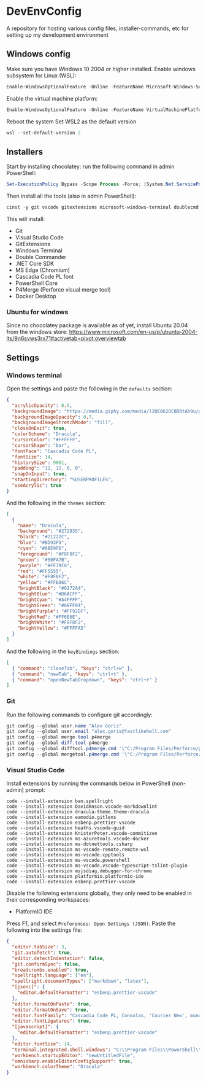 # DevEnvConfig

A repository for hosting various config files, installer-commands, etc for setting up my development environment

## Windows config

Make sure you have Windows 10 2004 or higher installed.
Enable windows subsystem for Linux (WSL):

```powershell
Enable-WindowsOptionalFeature -Online -FeatureName Microsoft-Windows-Subsystem-Linux
```

Enable the virtual machine platform:

```powershell
Enable-WindowsOptionalFeature -Online -FeatureName VirtualMachinePlatform
```

Reboot the system
Set WSL2 as the default version

```powershell
wsl --set-default-version 2
```

## Installers

Start by installing chocolatey: run the following command in admin PowerShell:

```powershell
Set-ExecutionPolicy Bypass -Scope Process -Force; [System.Net.ServicePointManager]::SecurityProtocol = [System.Net.ServicePointManager]::SecurityProtocol -bor 3072; iex ((New-Object System.Net.WebClient).DownloadString('https://chocolatey.org/install.ps1'))
```

Then install all the tools (also in admin PowerShell):

```powershell
cinst -y git vscode gitextensions microsoft-windows-terminal doublecmd dotnetcore-sdk microsoft-edge cascadiacodepl powershell-core p4merge docker-desktop
```

This will install:

- Git
- Visual Studio Code
- GitExtensions
- Windows Terminal
- Double Commander
- .NET Core SDK
- MS Edge (Chromium)
- Cascadia Code PL font
- PowerShell Core
- P4Merge (Perforce visual merge tool)
- Docker Desktop

### Ubuntu for windows

Since no chocolatey package is available as of yet, install Ubuntu 20.04 from the windows store:
<https://www.microsoft.com/en-us/p/ubuntu-2004-lts/9n6svws3rx71#activetab=pivot:overviewtab>

## Settings

### Windows terminal

Open the settings and paste the following in the `defaults` section:

```json
{
  "acrylicOpacity": 0.5,
  "backgroundImage": "https://media.giphy.com/media/l2QE862DCBR8tAh9u/giphy.gif",
  "backgroundImageOpacity": 0.7,
  "backgroundImageStretchMode": "fill",
  "closeOnExit": true,
  "colorScheme": "Dracula",
  "cursorColor": "#FFFFFF",
  "cursorShape": "bar",
  "fontFace": "Cascadia Code PL",
  "fontSize": 14,
  "historySize": 9001,
  "padding": "12, 12, 0, 0",
  "snapOnInput": true,
  "startingDirectory": "%USERPROFILE%",
  "useAcrylic": true
}
```

And the following in the `themes` section:

```json
[
  {
    "name": "Dracula",
    "background": "#272935",
    "black": "#21222C",
    "blue": "#BD93F9",
    "cyan": "#8BE9FD",
    "foreground": "#F8F8F2",
    "green": "#50FA7B",
    "purple": "#FF79C6",
    "red": "#FF5555",
    "white": "#F8F8F2",
    "yellow": "#FFB86C",
    "brightBlack": "#6272A4",
    "brightBlue": "#D6ACFF",
    "brightCyan": "#A4FFFF",
    "brightGreen": "#69FF94",
    "brightPurple": "#FF92DF",
    "brightRed": "#FF6E6E",
    "brightWhite": "#F8F8F2",
    "brightYellow": "#FFFFA5"
  }
]
```

And the following in the `keyBindings` section:

```json
[
  { "command": "closeTab", "keys": "ctrl+w" },
  { "command": "newTab", "keys": "ctrl+t" },
  { "command": "openNewTabDropdown", "keys": "ctrl+r" }
]
```

### Git

Run the following commands to configure git accordingly:

```PowerShell
git config --global user.name "Alex Goris"
git config --global user.email "alex.goris@fastlikehell.com"
git config --global merge.tool p4merge
git config --global diff.tool p4merge
git config --global difftool.p4merge.cmd '\"C:/Program Files/Perforce/p4merge.exe\" \"$LOCAL\" \"$REMOTE\"'
git config --global mergetool.p4merge.cmd '\"C:/Program Files/Perforce/p4merge.exe\" \"$BASE\" \"$LOCAL\" \"$REMOTE\" \"$MERGED\"'
```

### Visual Studio Code

Install extensions by running the commands below in PowerShell (non-admin) prompt:

```powersehll
code --install-extension ban.spellright
code --install-extension DavidAnson.vscode-markdownlint
code --install-extension dracula-theme.theme-dracula
code --install-extension eamodio.gitlens
code --install-extension esbenp.prettier-vscode
code --install-extension heaths.vscode-guid
code --install-extension KnisterPeter.vscode-commitizen
code --install-extension ms-azuretools.vscode-docker
code --install-extension ms-dotnettools.csharp
code --install-extension ms-vscode-remote.remote-wsl
code --install-extension ms-vscode.cpptools
code --install-extension ms-vscode.powershell
code --install-extension ms-vscode.vscode-typescript-tslint-plugin
code --install-extension msjsdiag.debugger-for-chrome
code --install-extension platformio.platformio-ide
code --install-extension esbenp.prettier-vscode
```

Disable the following extensions globally, they only need to be enabled in their corresponding workspaces:

- PlatformIO IDE

Press F1, and select `Preferences: Open Settings (JSON)`. Paste the following into the settings file:

```json
{
  "editor.tabSize": 3,
  "git.autofetch": true,
  "editor.detectIndentation": false,
  "git.confirmSync": false,
  "breadcrumbs.enabled": true,
  "spellright.language": ["en"],
  "spellright.documentTypes": ["markdown", "latex"],
  "[jsonc]": {
    "editor.defaultFormatter": "esbenp.prettier-vscode"
  },
  "editor.formatOnPaste": true,
  "editor.formatOnSave": true,
  "editor.fontFamily": "Cascadia Code PL, Consolas, 'Courier New', monospace",
  "editor.fontLigatures": true,
  "[javascript]": {
    "editor.defaultFormatter": "esbenp.prettier-vscode"
  },
  "editor.fontSize": 14,
  "terminal.integrated.shell.windows": "C:\\Program Files\\PowerShell\\7\\pwsh.exe",
  "workbench.startupEditor": "newUntitledFile",
  "omnisharp.enableEditorConfigSupport": true,
  "workbench.colorTheme": "Dracula"
}
```
